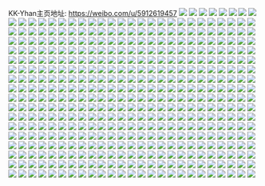 KK-Yhan主页地址: https://weibo.com/u/5912619457 
![](https://wx4.sinaimg.cn/mw2000/006s8KpXly1h8zp7r7l7nj30zk1begnz.jpg) 
![](https://wx4.sinaimg.cn/mw2000/006s8KpXly1h8zp7xvhzqj32801o0b29.jpg) 
![](https://wx4.sinaimg.cn/mw2000/006s8KpXly1h8zp7ybloqj30rs0kugrt.jpg) 
![](https://wx4.sinaimg.cn/mw2000/006s8KpXgy1h8dy22qgevj30uw0tz40f.jpg) 
![](https://wx4.sinaimg.cn/mw2000/006s8KpXgy1h7z65up3wsj32c0340dvl.jpg) 
![](https://wx4.sinaimg.cn/mw2000/006s8KpXgy1h7z65lr0nfj30wi1yckjl.jpg) 
![](https://wx4.sinaimg.cn/mw2000/006s8KpXgy1h7z65w81z0j33402c07wh.jpg) 
![](https://wx4.sinaimg.cn/mw2000/006s8KpXgy1h7z65ig8loj32y32bbhdv.jpg) 
![](https://wx4.sinaimg.cn/mw2000/006s8KpXgy1h7z65pzcizj33402c0qv6.jpg) 
![](https://wx4.sinaimg.cn/mw2000/006s8KpXgy1h7z65td0s2j32c0340qv5.jpg) 
![](https://wx4.sinaimg.cn/mw2000/006s8KpXgy1h7xsjy09xej30pv0wegrc.jpg) 
![](https://wx4.sinaimg.cn/mw2000/006s8KpXgy1h7xsk5dx88j31sc2dsnpd.jpg) 
![](https://wx4.sinaimg.cn/mw2000/006s8KpXgy1h7mj4tcwjrj30u01407eg.jpg) 
![](https://wx4.sinaimg.cn/mw2000/006s8KpXgy1h7f7n5s0y0j30wi1ycu0x.jpg) 
![](https://wx4.sinaimg.cn/mw2000/006s8KpXgy1h7f7ir74y6j30wi1yc1ky.jpg) 
![](https://wx4.sinaimg.cn/mw2000/006s8KpXgy1h7akrvxekjj30wi1a8amg.jpg) 
![](https://wx4.sinaimg.cn/mw2000/006s8KpXgy1h7aks39rj1j30wi1yckjl.jpg) 
![](https://wx4.sinaimg.cn/mw2000/006s8KpXgy1h7aksahdm4j30wi1yckjl.jpg) 
![](https://wx4.sinaimg.cn/mw2000/006s8KpXgy1h7akxhwkz9j30wi1ycu0x.jpg) 
![](https://wx4.sinaimg.cn/mw2000/006s8KpXgy1h762tgi4j7j309n0g674z.jpg) 
![](https://wx4.sinaimg.cn/mw2000/006s8KpXgy1h73fzpwwv9j30u01hc46x.jpg) 
![](https://wx4.sinaimg.cn/mw2000/006s8KpXgy1h73g07g8v4j30tv1geqbt.jpg) 
![](https://wx4.sinaimg.cn/mw2000/006s8KpXgy1h6yzr5xfc0j30st1f70tv.jpg) 
![](https://wx4.sinaimg.cn/mw2000/006s8KpXgy1h6yzrggxpvj30wi1ycu0x.jpg) 
![](https://wx4.sinaimg.cn/mw2000/006s8KpXgy1h6yzroi1qtj30wi1yc7cd.jpg) 
![](https://wx4.sinaimg.cn/mw2000/006s8KpXgy1h6yzs57feej30u0140gym.jpg) 
![](https://wx4.sinaimg.cn/mw2000/006s8KpXgy1h6syh10eutj31er0skwq9.jpg) 
![](https://wx4.sinaimg.cn/mw2000/006s8KpXgy1h6sygeknbaj31o02yoe81.jpg) 
![](https://wx4.sinaimg.cn/mw2000/006s8KpXgy1h6akbd9nflj30wi1ycqcn.jpg) 
![](https://wx4.sinaimg.cn/mw2000/006s8KpXgy1h6akb5ali6j32tc23znpf.jpg) 
![](https://wx4.sinaimg.cn/mw2000/006s8KpXgy1h6akbgvbxhj31400u07ir.jpg) 
![](https://wx4.sinaimg.cn/mw2000/006s8KpXgy1h6akay6sgcj32801o01kx.jpg) 
![](https://wx4.sinaimg.cn/mw2000/006s8KpXgy1h62tdpmq3vj30u01sxq42.jpg) 
![](https://wx4.sinaimg.cn/mw2000/006s8KpXgy1h62tdzj4w8j30u01sx433.jpg) 
![](https://wx4.sinaimg.cn/mw2000/006s8KpXgy1h62ta9uwpzj30nn10jwfh.jpg) 
![](https://wx4.sinaimg.cn/mw2000/006s8KpXly1h5mdrety7wj32dc35sx6p.jpg) 
![](https://wx4.sinaimg.cn/mw2000/006s8KpXgy1h56aso5t41j30zk1bethi.jpg) 
![](https://wx4.sinaimg.cn/mw2000/006s8KpXgy1h4yalvjt52j337k23mx6p.jpg) 
![](https://wx4.sinaimg.cn/mw2000/006s8KpXgy1h4ya87tulcj33402c0u0y.jpg) 
![](https://wx4.sinaimg.cn/mw2000/006s8KpXgy1h3vx0wsmk3j30u01sxazn.jpg) 
![](https://wx4.sinaimg.cn/mw2000/006s8KpXgy1h3sozm3u8pj31400u0qed.jpg) 
![](https://wx4.sinaimg.cn/mw2000/006s8KpXgy1h3sovrsv40j33402c0hdt.jpg) 
![](https://wx4.sinaimg.cn/mw2000/006s8KpXgy1h3sovufzttj33402c07wh.jpg) 
![](https://wx4.sinaimg.cn/mw2000/006s8KpXgy1h3icv6o8itj30u01hcn9h.jpg) 
![](https://wx4.sinaimg.cn/mw2000/006s8KpXgy1h3icv76jcfj3110150n7e.jpg) 
![](https://wx4.sinaimg.cn/mw2000/006s8KpXgy1h3icv5ru5qj32c03404qr.jpg) 
![](https://wx4.sinaimg.cn/mw2000/006s8KpXgy1h37ywvszdtj31ba0zgti8.jpg) 
![](https://wx4.sinaimg.cn/mw2000/006s8KpXgy1h37yx3ncgaj32801o0wvv.jpg) 
![](https://wx4.sinaimg.cn/mw2000/006s8KpXgy1h37yx523kkj32801o04qp.jpg) 
![](https://wx4.sinaimg.cn/mw2000/006s8KpXgy1h33z1phxqgj30rw10un7e.jpg) 
![](https://wx4.sinaimg.cn/mw2000/006s8KpXgy1h2y80u1sqfj31400u0k18.jpg) 
![](https://wx4.sinaimg.cn/mw2000/006s8KpXgy1h2y80up3voj31400u0gr5.jpg) 
![](https://wx4.sinaimg.cn/mw2000/006s8KpXgy1h2y80w2hywj31000l3nl1.jpg) 
![](https://wx4.sinaimg.cn/mw2000/006s8KpXgy1h2y80y4futj31000l37wh.jpg) 
![](https://wx4.sinaimg.cn/mw2000/006s8KpXgy1h2y80zqp30j31000l37wh.jpg) 
![](https://wx4.sinaimg.cn/mw2000/006s8KpXgy1h2ralhmv92j33402c0b2a.jpg) 
![](https://wx4.sinaimg.cn/mw2000/006s8KpXgy1h2ram00mcaj30wi1ycb29.jpg) 
![](https://wx4.sinaimg.cn/mw2000/006s8KpXgy1h2ralp165cj30wi1yc1kx.jpg) 
![](https://wx4.sinaimg.cn/mw2000/006s8KpXgy1h277yheea5j30u01sxnlm.jpg) 
![](https://wx4.sinaimg.cn/mw2000/006s8KpXgy1h277yk6aqxj30u01sxqqr.jpg) 
![](https://wx4.sinaimg.cn/mw2000/006s8KpXgy1h277ymrk64j30u01sxx16.jpg) 
![](https://wx4.sinaimg.cn/mw2000/006s8KpXgy1h277yozz4ij30u01sxdzn.jpg) 
![](https://wx4.sinaimg.cn/mw2000/006s8KpXgy1h277yrlpazj30u01sxqnm.jpg) 
![](https://wx4.sinaimg.cn/mw2000/006s8KpXgy1h277ydgeemj30cu0cvwed.jpg) 
![](https://wx4.sinaimg.cn/mw2000/006s8KpXgy1h277u7oi3yj31hc0u0qgk.jpg) 
![](https://wx4.sinaimg.cn/mw2000/006s8KpXgy1h25zrga96jj314f0s47id.jpg) 
![](https://wx4.sinaimg.cn/mw2000/006s8KpXgy1h25zrqgouaj31bg0zkacu.jpg) 
![](https://wx4.sinaimg.cn/mw2000/006s8KpXgy1h25zs0472lj30wi1ycqv5.jpg) 
![](https://wx4.sinaimg.cn/mw2000/006s8KpXgy1h25zsv0w6xj30pj1sxnex.jpg) 
![](https://wx4.sinaimg.cn/mw2000/006s8KpXgy1h20ums86s9j30o01hc7ch.jpg) 
![](https://wx4.sinaimg.cn/mw2000/006s8KpXgy1h20umwfm51j30wi1yc7wi.jpg) 
![](https://wx4.sinaimg.cn/mw2000/006s8KpXgy1h20umy89hcj30yq1aawqe.jpg) 
![](https://wx4.sinaimg.cn/mw2000/006s8KpXgy1h20usy3bffj30tt0o0n3g.jpg) 
![](https://wx4.sinaimg.cn/mw2000/006s8KpXgy1h1xvhxfxjuj31ha0n5wjr.jpg) 
![](https://wx4.sinaimg.cn/mw2000/006s8KpXgy1h1xvhvg08fj31ha0mq7ay.jpg) 
![](https://wx4.sinaimg.cn/mw2000/006s8KpXgy1h1xvhyb0ouj31ha0n0dne.jpg) 
![](https://wx4.sinaimg.cn/mw2000/006s8KpXgy1h1xvhzhxirj31ha0mw148.jpg) 
![](https://wx4.sinaimg.cn/mw2000/006s8KpXgy1h1xvi0kjrvj31ha0mlwlu.jpg) 
![](https://wx4.sinaimg.cn/mw2000/006s8KpXgy1h1xvi1kt3cj31ha0mtjy9.jpg) 
![](https://wx4.sinaimg.cn/mw2000/006s8KpXgy1h1x8uyixmsj30u01hc1kx.jpg) 
![](https://wx4.sinaimg.cn/mw2000/006s8KpXgy1h1t95y6lbjj31hc0u0k2x.jpg) 
![](https://wx4.sinaimg.cn/mw2000/006s8KpXgy1h1t96etretj32c0340b2b.jpg) 
![](https://wx4.sinaimg.cn/mw2000/006s8KpXgy1h1m0a1lvjjj30wi1ycn64.jpg) 
![](https://wx4.sinaimg.cn/mw2000/006s8KpXgy1h1m09gl5ecj33402c07wh.jpg) 
![](https://wx4.sinaimg.cn/mw2000/006s8KpXgy1h1i9gv1kkdj30wi1yc149.jpg) 
![](https://wx4.sinaimg.cn/mw2000/006s8KpXgy1h1fid0u8tdj30au0aut8u.jpg) 
![](https://wx4.sinaimg.cn/mw2000/006s8KpXgy1h1f0i81sasj31ha0q1gqt.jpg) 
![](https://wx4.sinaimg.cn/mw2000/006s8KpXgy1h1f0cs6o73j31400jstco.jpg) 
![](https://wx4.sinaimg.cn/mw2000/006s8KpXgy1h119p55al9j306b0620su.jpg) 
![](https://wx4.sinaimg.cn/mw2000/006s8KpXgy1h0xl86jf1oj32801o07wh.jpg) 
![](https://wx4.sinaimg.cn/mw2000/006s8KpXgy1h0xl8o2pgzj31o0280e82.jpg) 
![](https://wx4.sinaimg.cn/mw2000/006s8KpXgy1h0xl9wo82oj31d10rlqe3.jpg) 
![](https://wx4.sinaimg.cn/mw2000/006s8KpXgy1h0xm0pc3ukj31o0280u0y.jpg) 
![](https://wx4.sinaimg.cn/mw2000/006s8KpXgy1h0uo0lnmcnj30sg0sg42y.jpg) 
![](https://wx4.sinaimg.cn/mw2000/006s8KpXgy1h0nohfygztj32c033ynpe.jpg) 
![](https://wx4.sinaimg.cn/mw2000/006s8KpXgy1h0nq3hghsij32c0340npe.jpg) 
![](https://wx4.sinaimg.cn/mw2000/006s8KpXgy1h0nq3nw794j30zj1ben4h.jpg) 
![](https://wx4.sinaimg.cn/mw2000/006s8KpXgy1h0nq5gc5x5j32c0340b29.jpg) 
![](https://wx4.sinaimg.cn/mw2000/006s8KpXgy1h07jrachp1j30xc0vf457.jpg) 
![](https://wx4.sinaimg.cn/mw2000/006s8KpXgy1h07jrb42iej31400u00xh.jpg) 
![](https://wx4.sinaimg.cn/mw2000/006s8KpXgy1gzwtre1jw5j30u00uo0up.jpg) 
![](https://wx4.sinaimg.cn/mw2000/006s8KpXgy1gzwtrf29aqj30zj1bejv8.jpg) 
![](https://wx4.sinaimg.cn/mw2000/006s8KpXgy1gzsh2t7ba4j30fc0l240p.jpg) 
![](https://wx4.sinaimg.cn/mw2000/006s8KpXgy1gzq72j8fyjj32c026k7wi.jpg) 
![](https://wx4.sinaimg.cn/mw2000/006s8KpXgy1gzl15ly8fdj31bq0px4j4.jpg) 
![](https://wx4.sinaimg.cn/mw2000/006s8KpXgy1gzih91fnboj30c80c8aa2.jpg) 
![](https://wx4.sinaimg.cn/mw2000/006s8KpXgy1gzih91p6eyj30c80b2745.jpg) 
![](https://wx4.sinaimg.cn/mw2000/006s8KpXgy1gzddezisvdj30wi1qddsi.jpg) 
![](https://wx4.sinaimg.cn/mw2000/006s8KpXgy1gzddf1dti4j30u01sx1d6.jpg) 
![](https://wx4.sinaimg.cn/mw2000/006s8KpXgy1gzddfc0uw5j30u01sxttm.jpg) 
![](https://wx4.sinaimg.cn/mw2000/006s8KpXgy1gz7c4apfasj32801o0k9z.jpg) 
![](https://wx4.sinaimg.cn/mw2000/006s8KpXgy1gz1ezv3u2pj31o0280b29.jpg) 
![](https://wx4.sinaimg.cn/mw2000/006s8KpXgy1gyvvlr1lj0j31o0190qum.jpg) 
![](https://wx4.sinaimg.cn/mw2000/006s8KpXgy1gyvvlsb24bj31o0190x31.jpg) 
![](https://wx4.sinaimg.cn/mw2000/006s8KpXgy1gyvvlu7ii1j31o01901kx.jpg) 
![](https://wx4.sinaimg.cn/mw2000/006s8KpXgy1gyvvlwaf4bj31o0190x5h.jpg) 
![](https://wx4.sinaimg.cn/mw2000/006s8KpXgy1gyvvly5q6lj31o01904qp.jpg) 
![](https://wx4.sinaimg.cn/mw2000/006s8KpXgy1gyvvlzyqlij31o01907wh.jpg) 
![](https://wx4.sinaimg.cn/mw2000/006s8KpXgy1gyvvlptafij31o0190e2q.jpg) 
![](https://wx4.sinaimg.cn/mw2000/006s8KpXgy1gyvvm1aykxj31o0190nn9.jpg) 
![](https://wx4.sinaimg.cn/mw2000/006s8KpXgy1gyvvm2ypcgj31o01901kx.jpg) 
![](https://wx4.sinaimg.cn/mw2000/006s8KpXly1gxxgodvva8j31o02804qp.jpg) 
![](https://wx4.sinaimg.cn/mw2000/006s8KpXly1gxxgq7rcfrj31o02807wh.jpg) 
![](https://wx4.sinaimg.cn/mw2000/006s8KpXly1gxxgnngm40j32801o0b29.jpg) 
![](https://wx4.sinaimg.cn/mw2000/006s8KpXly1gxxgq2mcr0j32c0340e83.jpg) 
![](https://wx4.sinaimg.cn/mw2000/006s8KpXgy1gxv4oh3i45j32801o0x6p.jpg) 
![](https://wx4.sinaimg.cn/mw2000/006s8KpXgy1gxv4ojep52j31o01o0hdu.jpg) 
![](https://wx4.sinaimg.cn/mw2000/006s8KpXgy1gxv4oexbmmj31o01o0u0x.jpg) 
![](https://wx4.sinaimg.cn/mw2000/006s8KpXgy1gxv4ozfvc8j315c1j5nb3.jpg) 
![](https://wx4.sinaimg.cn/mw2000/006s8KpXgy1gxs92zzg83j30wi0i2jw0.jpg) 
![](https://wx4.sinaimg.cn/mw2000/006s8KpXgy1gxs92zg9ynj30wi17egyp.jpg) 
![](https://wx4.sinaimg.cn/mw2000/006s8KpXgy1gxs93k9dkyj32801o0b29.jpg) 
![](https://wx4.sinaimg.cn/mw2000/006s8KpXgy1gxs939aiatj33402c0u11.jpg) 
![](https://wx4.sinaimg.cn/mw2000/006s8KpXgy1gxs93fhn8lj32c03401l3.jpg) 
![](https://wx4.sinaimg.cn/mw2000/006s8KpXgy1gxs93ofhhnj30wi1ychdt.jpg) 
![](https://wx4.sinaimg.cn/mw2000/006s8KpXgy1gxlwn9nbnej30n00mz40w.jpg) 
![](https://wx4.sinaimg.cn/mw2000/006s8KpXgy1gxj8ucad6bj33402c0npe.jpg) 
![](https://wx4.sinaimg.cn/mw2000/006s8KpXgy1gxj8x5kt43j33402c0b2b.jpg) 
![](https://wx4.sinaimg.cn/mw2000/006s8KpXgy1gxh9jxw9orj30rs1ccjwh.jpg) 
![](https://wx4.sinaimg.cn/mw2000/006s8KpXgy1gxfwgv3sg9j32c02fhx6r.jpg) 
![](https://wx4.sinaimg.cn/mw2000/006s8KpXgy1gxfwh0qpjyj30ht0h6wfk.jpg) 
![](https://wx4.sinaimg.cn/mw2000/006s8KpXgy1gxfwgr0g34j31qs1v8npe.jpg) 
![](https://wx4.sinaimg.cn/mw2000/006s8KpXgy1gx5kjip2pgj30vy1i747i.jpg) 
![](https://wx4.sinaimg.cn/mw2000/006s8KpXgy1gx5kjjo73kj30wi1ivdow.jpg) 
![](https://wx4.sinaimg.cn/mw2000/006s8KpXgy1gx5kjkeu6ej30wf1jeqcl.jpg) 
![](https://wx4.sinaimg.cn/mw2000/006s8KpXgy1gx5kji2t13j30wf1j7487.jpg) 
![](https://wx4.sinaimg.cn/mw2000/006s8KpXgy1gx4976ak20j33402c0hdu.jpg) 
![](https://wx4.sinaimg.cn/mw2000/006s8KpXgy1gx4979pvxlj33402c0x6q.jpg) 
![](https://wx4.sinaimg.cn/mw2000/006s8KpXgy1gx4970vl85j32c0340b29.jpg) 
![](https://wx4.sinaimg.cn/mw2000/006s8KpXgy1gx497ch0o4j33402c04qq.jpg) 
![](https://wx4.sinaimg.cn/mw2000/006s8KpXgy1gx498impvzj33402c0npe.jpg) 
![](https://wx4.sinaimg.cn/mw2000/006s8KpXgy1gx498lh6m9j34tc2ignpf.jpg) 
![](https://wx4.sinaimg.cn/mw2000/006s8KpXgy1gx27x97c8nj33402c0npd.jpg) 
![](https://wx4.sinaimg.cn/mw2000/006s8KpXgy1gx27xbtikxj32c03407wi.jpg) 
![](https://wx4.sinaimg.cn/mw2000/006s8KpXgy1gx27x76e8zj32c0340u0y.jpg) 
![](https://wx4.sinaimg.cn/mw2000/006s8KpXgy1gx27xdf9a2j31o02807wh.jpg) 
![](https://wx4.sinaimg.cn/mw2000/006s8KpXgy1gx27xgdydej32c0340b2a.jpg) 
![](https://wx4.sinaimg.cn/mw2000/006s8KpXgy1gx27xj2kx8j32c0340b2a.jpg) 
![](https://wx4.sinaimg.cn/mw2000/006s8KpXgy1gwzvgxiurqj30wi1yc1ky.jpg) 
![](https://wx4.sinaimg.cn/mw2000/006s8KpXgy1gwzvg596hij30wi0hpn56.jpg) 
![](https://wx4.sinaimg.cn/mw2000/006s8KpXgy1gwzvh0mvcoj32c0340qv5.jpg) 
![](https://wx4.sinaimg.cn/mw2000/006s8KpXgy1gwu4zdlsf5j30au0aumxa.jpg) 
![](https://wx4.sinaimg.cn/mw2000/006s8KpXgy1gwsmfdmeflj30ku0rs78i.jpg) 
![](https://wx4.sinaimg.cn/mw2000/006s8KpXgy1gwsmfe3g48j30ku0rs0wn.jpg) 
![](https://wx4.sinaimg.cn/mw2000/006s8KpXgy1gwi4jydq0zj33402c0hdw.jpg) 
![](https://wx4.sinaimg.cn/mw2000/006s8KpXgy1gwi4k40j8mj33402c0qv7.jpg) 
![](https://wx4.sinaimg.cn/mw2000/006s8KpXgy1gwq2bkafg8j33402c01l0.jpg) 
![](https://wx4.sinaimg.cn/mw2000/006s8KpXgy1gwi4jlhmowj32c0340b2b.jpg) 
![](https://wx4.sinaimg.cn/mw2000/006s8KpXgy1gwi4jfrt4dj33402c0hdv.jpg) 
![](https://wx4.sinaimg.cn/mw2000/006s8KpXgy1gwq2btobjwj33402c0kjn.jpg) 
![](https://wx4.sinaimg.cn/mw2000/006s8KpXgy1gwq2bx5brqj33402c07wj.jpg) 
![](https://wx4.sinaimg.cn/mw2000/006s8KpXgy1gwq2bzpa1cj313u0tuh4z.jpg) 
![](https://wx4.sinaimg.cn/mw2000/006s8KpXgy1gwq2bnquqfj33402c01kz.jpg) 
![](https://wx4.sinaimg.cn/mw2000/006s8KpXgy1gwi4jrextmj32c03401kz.jpg) 
![](https://wx4.sinaimg.cn/mw2000/006s8KpXgy1gwi4k94xi1j33402c04qq.jpg) 
![](https://wx4.sinaimg.cn/mw2000/006s8KpXgy1gwq2c43u7oj33402c0b2b.jpg) 
![](https://wx4.sinaimg.cn/mw2000/006s8KpXgy1gwob5u0qhjj31o0190gwk.jpg) 
![](https://wx4.sinaimg.cn/mw2000/006s8KpXgy1gwejob3isrj31x02dyb2a.jpg) 
![](https://wx4.sinaimg.cn/mw2000/006s8KpXgy1gw9d9ebb26j31400u04dh.jpg) 
![](https://wx4.sinaimg.cn/mw2000/006s8KpXgy1gw9d9djfwtj31400u0dqm.jpg) 
![](https://wx4.sinaimg.cn/mw2000/006s8KpXgy1gw9d9cmo3qj30u0140jys.jpg) 
![](https://wx4.sinaimg.cn/mw2000/006s8KpXgy1gw9d9b862nj31400u0guy.jpg) 
![](https://wx4.sinaimg.cn/mw2000/006s8KpXgy1gw9d9aktywj31400u012z.jpg) 
![](https://wx4.sinaimg.cn/mw2000/006s8KpXgy1gw9d9bw8alj30u0140jzn.jpg) 
![](https://wx4.sinaimg.cn/mw2000/006s8KpXgy1gw6l4sqg3gj31400u0n92.jpg) 
![](https://wx4.sinaimg.cn/mw2000/006s8KpXgy1gw6l4q9lffj30u01401ei.jpg) 
![](https://wx4.sinaimg.cn/mw2000/006s8KpXgy1gw6l4rpvj3j30u0140kcg.jpg) 
![](https://wx4.sinaimg.cn/mw2000/006s8KpXgy1gw6l4tdlgej30u01407ao.jpg) 
![](https://wx4.sinaimg.cn/mw2000/006s8KpXgy1gw6l4w5nbtj31400u0n2y.jpg) 
![](https://wx4.sinaimg.cn/mw2000/006s8KpXgy1gw6l4vkuw6j30u0140wmm.jpg) 
![](https://wx4.sinaimg.cn/mw2000/006s8KpXgy1gw6l4u6vjwj31400u017g.jpg) 
![](https://wx4.sinaimg.cn/mw2000/006s8KpXgy1gw6l4v055nj31400u0tou.jpg) 
![](https://wx4.sinaimg.cn/mw2000/006s8KpXgy1gw6l4xfy7gj31400u04cr.jpg) 
![](https://wx4.sinaimg.cn/mw2000/006s8KpXgy1gvsz8e0pv6j31400u0gw7.jpg) 
![](https://wx4.sinaimg.cn/mw2000/006s8KpXgy1gvsz8ep2fbj31400u0nad.jpg) 
![](https://wx4.sinaimg.cn/mw2000/006s8KpXgy1gvsz8fclcbj30u0140dpm.jpg) 
![](https://wx4.sinaimg.cn/mw2000/006s8KpXgy1gvsz8h1ngtj31400u07g4.jpg) 
![](https://wx4.sinaimg.cn/mw2000/006s8KpXgy1gvsz8yzh3dj313z0u0tk3.jpg) 
![](https://wx4.sinaimg.cn/mw2000/006s8KpXgy1gvsz8hokn1j30u0140gx0.jpg) 
![](https://wx4.sinaimg.cn/mw2000/006s8KpXgy1gvsz8ijlogj30u014049v.jpg) 
![](https://wx4.sinaimg.cn/mw2000/006s8KpXgy1gvsz8j9iu3j31400u049n.jpg) 
![](https://wx4.sinaimg.cn/mw2000/006s8KpXgy1gvsz8jsjzdj31hc0u0n53.jpg) 
![](https://wx4.sinaimg.cn/mw2000/006s8KpXgy1gvhjkqqopij61340u017o02.jpg) 
![](https://wx4.sinaimg.cn/mw2000/006s8KpXgy1gvhjdriwrkj61040u0q7z02.jpg) 
![](https://wx4.sinaimg.cn/mw2000/006s8KpXgy1gvhjkspekaj60u0140n2i02.jpg) 
![](https://wx4.sinaimg.cn/mw2000/006s8KpXgy1gvhjl7k284j60u0140n9002.jpg) 
![](https://wx4.sinaimg.cn/mw2000/006s8KpXgy1gvhjks1ryfj61400u0dl502.jpg) 
![](https://wx4.sinaimg.cn/mw2000/006s8KpXgy1gvhjkrhgegj61400u0k0n02.jpg) 
![](https://wx4.sinaimg.cn/mw2000/006s8KpXgy1gv772ram18j61400u010e02.jpg) 
![](https://wx4.sinaimg.cn/mw2000/006s8KpXgy1gv772bft0dj61400u0jy902.jpg) 
![](https://wx4.sinaimg.cn/mw2000/006s8KpXgy1gv7727sqw4j60u0140qh902.jpg) 
![](https://wx4.sinaimg.cn/mw2000/006s8KpXgy1gv7728gnfij60u0140gvh02.jpg) 
![](https://wx4.sinaimg.cn/mw2000/006s8KpXgy1gv7729jfu6j60u0140ajw02.jpg) 
![](https://wx4.sinaimg.cn/mw2000/006s8KpXgy1gv772a8j8dj60u0140tgo02.jpg) 
![](https://wx4.sinaimg.cn/mw2000/006s8KpXgy1gv772atkraj60u0140wlq02.jpg) 
![](https://wx4.sinaimg.cn/mw2000/006s8KpXgy1gv7725zxgrj60u02tunif02.jpg) 
![](https://wx4.sinaimg.cn/mw2000/006s8KpXgy1gv772c9tgzj60u0140dt002.jpg) 
![](https://wx4.sinaimg.cn/mw2000/006s8KpXgy1gv4uo67bmmj60u0140n9202.jpg) 
![](https://wx4.sinaimg.cn/mw2000/006s8KpXgy1gv4uoaujw9j60u014013o02.jpg) 
![](https://wx4.sinaimg.cn/mw2000/006s8KpXgy1gv4uny1j44j60u014011502.jpg) 
![](https://wx4.sinaimg.cn/mw2000/006s8KpXgy1gv4uofb95jj60u0140gsf02.jpg) 
![](https://wx4.sinaimg.cn/mw2000/006s8KpXgy1gv4uqjq2adj60u01407ci02.jpg) 
![](https://wx4.sinaimg.cn/mw2000/006s8KpXgy1gv4uoe1gluj60u0140qay02.jpg) 
![](https://wx4.sinaimg.cn/mw2000/006s8KpXgy1guud26m1oqj60u014047w02.jpg) 
![](https://wx4.sinaimg.cn/mw2000/006s8KpXgy1guud27k0mej61400u0wp002.jpg) 
![](https://wx4.sinaimg.cn/mw2000/006s8KpXgy1guud28gkjnj61400u0gxa02.jpg) 
![](https://wx4.sinaimg.cn/mw2000/006s8KpXgy1guud29tc97j61400u07hq02.jpg) 
![](https://wx4.sinaimg.cn/mw2000/006s8KpXgy1guud42p83yj60u014015002.jpg) 
![](https://wx4.sinaimg.cn/mw2000/006s8KpXgy1guud2akfb6j60u01407c702.jpg) 
![](https://wx4.sinaimg.cn/mw2000/006s8KpXgy1gutw4xxg68j60u0140wmq02.jpg) 
![](https://wx4.sinaimg.cn/mw2000/006s8KpXgy1gutw4x9eucj61400u0n4m02.jpg) 
![](https://wx4.sinaimg.cn/mw2000/006s8KpXgy1gutw4wprduj61400u0jy902.jpg) 
![](https://wx4.sinaimg.cn/mw2000/006s8KpXgy1gutw4ypehdj60u0140air02.jpg) 
![](https://wx4.sinaimg.cn/mw2000/006s8KpXgy1gup7lp06o1j616q0u0aj402.jpg) 
![](https://wx4.sinaimg.cn/mw2000/006s8KpXgy1gup7gv4axmj60u00u0n5p02.jpg) 
![](https://wx4.sinaimg.cn/mw2000/006s8KpXgy1gup7gttew6j61400u0ak502.jpg) 
![](https://wx4.sinaimg.cn/mw2000/006s8KpXgy1gup7j8wutrj61400u011r02.jpg) 
![](https://wx4.sinaimg.cn/mw2000/006s8KpXgy1gul8q3xe5gj61400u0gsp02.jpg) 
![](https://wx4.sinaimg.cn/mw2000/006s8KpXgy1gul8q4rd92j60u01407c402.jpg) 
![](https://wx4.sinaimg.cn/mw2000/006s8KpXgy1gul8q6a3bwj61400u0adv02.jpg) 
![](https://wx4.sinaimg.cn/mw2000/006s8KpXgy1gul8q5oey2j61400u0dmc02.jpg) 
![](https://wx4.sinaimg.cn/mw2000/006s8KpXgy1guiy7ei6kij61hc0u0akq02.jpg) 
![](https://wx4.sinaimg.cn/mw2000/006s8KpXgy1guiy7fjuh5j60u014011902.jpg) 
![](https://wx4.sinaimg.cn/mw2000/006s8KpXgy1guiy7gxgzsj60u0140h0202.jpg) 
![](https://wx4.sinaimg.cn/mw2000/006s8KpXgy1guiy7d0ph8j60u01407d302.jpg) 
![](https://wx4.sinaimg.cn/mw2000/006s8KpXgy1guf30gizvlj63402c07wh02.jpg) 
![](https://wx4.sinaimg.cn/mw2000/006s8KpXgy1guf30hzcd5j63402c04qp02.jpg) 
![](https://wx4.sinaimg.cn/mw2000/006s8KpXgy1guf30j8vr6j63402c04qp02.jpg) 
![](https://wx4.sinaimg.cn/mw2000/006s8KpXgy1guf30kmkwyj63402c07wh02.jpg) 
![](https://wx4.sinaimg.cn/mw2000/006s8KpXgy1guaibm9zrrj60wi1a9aik02.jpg) 
![](https://wx4.sinaimg.cn/mw2000/006s8KpXgy1guaibmvh7fj60wi1a57ej02.jpg) 
![](https://wx4.sinaimg.cn/mw2000/006s8KpXgy1guaibojjw0j60wi11o7bj02.jpg) 
![](https://wx4.sinaimg.cn/mw2000/006s8KpXgy1guaieizfk0j60qo0qoabf02.jpg) 
![](https://wx4.sinaimg.cn/mw2000/006s8KpXgy1gu1a41f7dwj30u0140wlp.jpg) 
![](https://wx4.sinaimg.cn/mw2000/006s8KpXgy1gu1a430hosj30u0140gvd.jpg) 
![](https://wx4.sinaimg.cn/mw2000/006s8KpXgy1gu1a44cz0hj31400u0gs7.jpg) 
![](https://wx4.sinaimg.cn/mw2000/006s8KpXgy1gtxyppb25vj32801o0kci.jpg) 
![](https://wx4.sinaimg.cn/mw2000/006s8KpXgy1gtt0k6crtpj306b062t8t.jpg) 
![](https://wx4.sinaimg.cn/mw2000/006s8KpXgy1gtjy4zg4i2j33402c04qq.jpg) 
![](https://wx4.sinaimg.cn/mw2000/006s8KpXgy1gtjy51qucej33402c0b1x.jpg) 
![](https://wx4.sinaimg.cn/mw2000/006s8KpXgy1gtjy536mnmj33402c0h9b.jpg) 
![](https://wx4.sinaimg.cn/mw2000/006s8KpXgy1gtjy54vq02j33402c01kx.jpg) 
![](https://wx4.sinaimg.cn/mw2000/006s8KpXgy1gtiz10s5cdj32c0340qv5.jpg) 
![](https://wx4.sinaimg.cn/mw2000/006s8KpXgy1gtiz0zn2koj32c0340qv5.jpg) 
![](https://wx4.sinaimg.cn/mw2000/006s8KpXgy1gtiz1254dnj32c0340npd.jpg) 
![](https://wx4.sinaimg.cn/mw2000/006s8KpXgy1gthqy3v656j33402c0npf.jpg) 
![](https://wx4.sinaimg.cn/mw2000/006s8KpXgy1gthqy76h0rj33402c0kjn.jpg) 
![](https://wx4.sinaimg.cn/mw2000/006s8KpXgy1gthqy9htxaj32c0340x6q.jpg) 
![](https://wx4.sinaimg.cn/mw2000/006s8KpXgy1gtf7h49fdqj30mi1dxwjx.jpg) 
![](https://wx4.sinaimg.cn/mw2000/006s8KpXgy1gt8fjgtud5j33402c0tqe.jpg) 
![](https://wx4.sinaimg.cn/mw2000/006s8KpXgy1gt8apptpeej32c0340x6q.jpg) 
![](https://wx4.sinaimg.cn/mw2000/006s8KpXgy1gt8apqjzafj30u0140whg.jpg) 
![](https://wx4.sinaimg.cn/mw2000/006s8KpXgy1gscubo47kqj32c0340qv6.jpg) 
![](https://wx4.sinaimg.cn/mw2000/006s8KpXgy1gs8mkljayjj33402c0nos.jpg) 
![](https://wx4.sinaimg.cn/mw2000/006s8KpXgy1gs8mknctpvj33402c04qp.jpg) 
![](https://wx4.sinaimg.cn/mw2000/006s8KpXgy1gs6edh5u3rj30wi1yc19v.jpg) 
![](https://wx4.sinaimg.cn/mw2000/006s8KpXgy1gs6ee8s6yfj32c03407wh.jpg) 
![](https://wx4.sinaimg.cn/mw2000/006s8KpXgy1grmgdiu6l6j32c03401kz.jpg) 
![](https://wx4.sinaimg.cn/mw2000/006s8KpXgy1grmgdjq6pwj610l0rgajr02.jpg) 
![](https://wx4.sinaimg.cn/mw2000/006s8KpXgy1grmgdh8ublj32c0340b2a.jpg) 
![](https://wx4.sinaimg.cn/mw2000/006s8KpXgy1grmgdkfpwtj30wi1ycb29.jpg) 
![](https://wx4.sinaimg.cn/mw2000/006s8KpXgy1grmgdm3thfj31o0280qv5.jpg) 
![](https://wx4.sinaimg.cn/mw2000/006s8KpXgy1grmgdnb7bmj33402c0b2a.jpg) 
![](https://wx4.sinaimg.cn/mw2000/006s8KpXgy1griqgco97xj30wi1ycgre.jpg) 
![](https://wx4.sinaimg.cn/mw2000/006s8KpXgy1grepxzeovoj31o0280qv5.jpg) 
![](https://wx4.sinaimg.cn/mw2000/006s8KpXgy1grepy037swj33402c07wh.jpg) 
![](https://wx4.sinaimg.cn/mw2000/006s8KpXgy1grepy3agjfj33402c0kjl.jpg) 
![](https://wx4.sinaimg.cn/mw2000/006s8KpXgy1grepy6v8lwj32c0340hdv.jpg) 
![](https://wx4.sinaimg.cn/mw2000/006s8KpXgy1grepy8d8ixj33402c0hdt.jpg) 
![](https://wx4.sinaimg.cn/mw2000/006s8KpXgy1grepyb3ittj32c0340kjm.jpg) 
![](https://wx4.sinaimg.cn/mw2000/006s8KpXgy1grepyeg0ffj62c0340b2b02.jpg) 
![](https://wx4.sinaimg.cn/mw2000/006s8KpXgy1grepygyi7jj33402c07wi.jpg) 
![](https://wx4.sinaimg.cn/mw2000/006s8KpXgy1grepyjqs1rj31o02807wh.jpg) 
![](https://wx4.sinaimg.cn/mw2000/006s8KpXgy1grepylfbqzj32c0340u0y.jpg) 
![](https://wx4.sinaimg.cn/mw2000/006s8KpXgy1grepymv037j31o0280b29.jpg) 
![](https://wx4.sinaimg.cn/mw2000/006s8KpXgy1grepyp1agjj33402c0npe.jpg) 
![](https://wx4.sinaimg.cn/mw2000/006s8KpXgy1grepyttlllj33402c0x6p.jpg) 
![](https://wx4.sinaimg.cn/mw2000/006s8KpXgy1grepywp9lej33402c0b2a.jpg) 
![](https://wx4.sinaimg.cn/mw2000/006s8KpXgy1grepz0fmukj32c03407wj.jpg) 
![](https://wx4.sinaimg.cn/mw2000/006s8KpXgy1grepz2w7hhj33402c0qv6.jpg) 
![](https://wx4.sinaimg.cn/mw2000/006s8KpXgy1grepz6f1udj33402c0e81.jpg) 
![](https://wx4.sinaimg.cn/mw2000/006s8KpXgy1grepza6rgrj32c03401kz.jpg) 
![](https://wx4.sinaimg.cn/mw2000/006s8KpXgy1gr509ihqkcj32c03404qs.jpg) 
![](https://wx4.sinaimg.cn/mw2000/006s8KpXgy1gr509fwpevj32c03401kz.jpg) 
![](https://wx4.sinaimg.cn/mw2000/006s8KpXgy1gr509ozynvj32c03407wi.jpg) 
![](https://wx4.sinaimg.cn/mw2000/006s8KpXgy1gr509vuk6ij33402c07s2.jpg) 
![](https://wx4.sinaimg.cn/mw2000/006s8KpXgy1gr509sg3tbj32c03404qr.jpg) 
![](https://wx4.sinaimg.cn/mw2000/006s8KpXgy1gr509qo7iqj32c03407wi.jpg) 
![](https://wx4.sinaimg.cn/mw2000/006s8KpXgy1gr509jxuxnj33402c0e81.jpg) 
![](https://wx4.sinaimg.cn/mw2000/006s8KpXgy1gr509m7bxej33402c0npe.jpg) 
![](https://wx4.sinaimg.cn/mw2000/006s8KpXgy1gr509twhyqj33402c04qq.jpg) 
![](https://wx4.sinaimg.cn/mw2000/006s8KpXgy1gqyl93drj1j31o01o0kjl.jpg) 
![](https://wx4.sinaimg.cn/mw2000/006s8KpXgy1gqylctr1k6j32yo1o0x6q.jpg) 
![](https://wx4.sinaimg.cn/mw2000/006s8KpXgy1gqylcvk0q0j31o02yox6p.jpg) 
![](https://wx4.sinaimg.cn/mw2000/006s8KpXgy1gqylcznoc6j32yo1o01ky.jpg) 
![](https://wx4.sinaimg.cn/mw2000/006s8KpXgy1gqyld0oanzj32yi1d8e81.jpg) 
![](https://wx4.sinaimg.cn/mw2000/006s8KpXgy1gqyl94nmoaj32yi1d87wh.jpg) 
![](https://wx4.sinaimg.cn/mw2000/006s8KpXgy1gqylcrquuqj31o02801ky.jpg) 
![](https://wx4.sinaimg.cn/mw2000/006s8KpXgy1gqylevbvkyj31o0280e81.jpg) 
![](https://wx4.sinaimg.cn/mw2000/006s8KpXgy1gqyld14883j60ge0zgwgi02.jpg) 
![](https://wx4.sinaimg.cn/mw2000/006s8KpXgy1gqi51lp4o8j32c0340b2b.jpg) 
![](https://wx4.sinaimg.cn/mw2000/006s8KpXgy1gqi52yr6yxj30j60j60uu.jpg) 
![](https://wx4.sinaimg.cn/mw2000/006s8KpXgy1gpji1vuyfwj30u00dndgj.jpg) 
![](https://wx4.sinaimg.cn/mw2000/006s8KpXgy1gpji2pvn08j30u014078t.jpg) 
![](https://wx4.sinaimg.cn/mw2000/006s8KpXly1gobrm61cb4j30u0140td4.jpg) 
![](https://wx4.sinaimg.cn/mw2000/006s8KpXly1gobrm403eoj31400u0jwu.jpg) 
![](https://wx4.sinaimg.cn/mw2000/006s8KpXly1gobrm4ldr7j30u0140td5.jpg) 
![](https://wx4.sinaimg.cn/mw2000/006s8KpXly1gobrm5cnrdj31400u0tdb.jpg) 
![](https://wx4.sinaimg.cn/mw2000/006s8KpXly1gnjw2py8lej31w02iokjo.jpg) 
![](https://wx4.sinaimg.cn/mw2000/006s8KpXly1gnjw3gonxcj30qo0qoq7v.jpg) 
![](https://wx4.sinaimg.cn/mw2000/006s8KpXly1gnjw2ocukzj30qo0qo10x.jpg) 
![](https://wx4.sinaimg.cn/mw2000/006s8KpXly1gnjw2m2j5aj32bc3344qq.jpg) 
![](https://wx4.sinaimg.cn/mw2000/006s8KpXly1gnjw2nvre6j30ku0kun08.jpg) 
![](https://wx4.sinaimg.cn/mw2000/006s8KpXly1gnjw2ng19fj32bc334u0y.jpg) 
![](https://wx4.sinaimg.cn/mw2000/006s8KpXly1gn7rpu0aptj30u01t0doc.jpg) 
![](https://wx4.sinaimg.cn/mw2000/006s8KpXly1gn7rqo9qgoj32bc3341ky.jpg) 
![](https://wx4.sinaimg.cn/mw2000/006s8KpXly1gn7rqky39tj32bc3341ky.jpg) 
![](https://wx4.sinaimg.cn/mw2000/006s8KpXly1gn7rqplpjij32bc334e82.jpg) 
![](https://wx4.sinaimg.cn/mw2000/006s8KpXly1gn7rqro7jcj33342bcnpf.jpg) 
![](https://wx4.sinaimg.cn/mw2000/006s8KpXly1gn7rqsuveuj32bc334npd.jpg) 
![](https://wx4.sinaimg.cn/mw2000/006s8KpXly1gn7rquk524j32bc334kjm.jpg) 
![](https://wx4.sinaimg.cn/mw2000/006s8KpXly1gn7rrtrf0tj31w02iohdu.jpg) 
![](https://wx4.sinaimg.cn/mw2000/006s8KpXly1gn7rqw65bfj32bc334qv6.jpg) 
![](https://wx4.sinaimg.cn/mw2000/006s8KpXly1gmfjibohfwj31400u0jy7.jpg) 
![](https://wx4.sinaimg.cn/mw2000/006s8KpXly1gmfjhzn4khj30u0140n4a.jpg) 
![](https://wx4.sinaimg.cn/mw2000/006s8KpXly1gmfjhqk187j30u0140doh.jpg) 
![](https://wx4.sinaimg.cn/mw2000/006s8KpXly1gmfjhjb5rnj30u014010t.jpg) 
![](https://wx4.sinaimg.cn/mw2000/006s8KpXly1gmfjipgp3oj30u00vq0wy.jpg) 
![](https://wx4.sinaimg.cn/mw2000/006s8KpXly1gmfjjtmtvqj31400u0dku.jpg) 
![](https://wx4.sinaimg.cn/mw2000/006s8KpXly1gm7f8a2ekwj31w02iohdw.jpg) 
![](https://wx4.sinaimg.cn/mw2000/006s8KpXly1gm7f8bz5x0j31w02io4qs.jpg) 
![](https://wx4.sinaimg.cn/mw2000/006s8KpXly1gm7f8al8xdj30qo0qodon.jpg) 
![](https://wx4.sinaimg.cn/mw2000/006s8KpXly1gm7f8d337nj30yh0u7q82.jpg) 
![](https://wx4.sinaimg.cn/mw2000/006s8KpXly1gm7f8dg8phj31hc1hcnkf.jpg) 
![](https://wx4.sinaimg.cn/mw2000/006s8KpXly1gm7f8duxh9j30u00u0qk7.jpg) 
![](https://wx4.sinaimg.cn/mw2000/006s8KpXly1gm08qefsjbj31o019046a.jpg) 
![](https://wx4.sinaimg.cn/mw2000/006s8KpXly1glzcz9lxwej33342bcu0y.jpg) 
![](https://wx4.sinaimg.cn/mw2000/006s8KpXly1glmo4f8s8jj32bc3347wj.jpg) 
![](https://wx4.sinaimg.cn/mw2000/006s8KpXly1glmo4kqvzmj32bc334qv6.jpg) 
![](https://wx4.sinaimg.cn/mw2000/006s8KpXly1glhrg53w7mj30no0nyq55.jpg) 
![](https://wx4.sinaimg.cn/mw2000/006s8KpXly1glgmpnz8coj30k00gj75s.jpg) 
![](https://wx4.sinaimg.cn/mw2000/006s8KpXly1glgmpo5qfoj303002uq2r.jpg) 
![](https://wx4.sinaimg.cn/mw2000/006s8KpXly1gl7zw1b9mhj30u014076e.jpg) 
![](https://wx4.sinaimg.cn/mw2000/006s8KpXly1gkxo1yc9wmj30rs15o49x.jpg) 
![](https://wx4.sinaimg.cn/mw2000/006s8KpXly1gkcx5s71yqj31o0190jvv.jpg) 
![](https://wx4.sinaimg.cn/mw2000/006s8KpXly1gk8rma1dayj30m30m3wkm.jpg) 
![](https://wx4.sinaimg.cn/mw2000/006s8KpXly1gk8igrdj8xj30qg0q8tf5.jpg) 
![](https://wx4.sinaimg.cn/mw2000/006s8KpXly1gk7rb6qf32j31w02io1kz.jpg) 
![](https://wx4.sinaimg.cn/mw2000/006s8KpXly1gk7r9jdmnnj30rs0l0n1u.jpg) 
![](https://wx4.sinaimg.cn/mw2000/006s8KpXly1gk7r9i8f68j31w02io4qr.jpg) 
![](https://wx4.sinaimg.cn/mw2000/006s8KpXly1gjb07mzhdtj31jk26p1kz.jpg) 
![](https://wx4.sinaimg.cn/mw2000/006s8KpXly1gjb08lxkwrj30hs0bqdid.jpg) 
![](https://wx4.sinaimg.cn/mw2000/006s8KpXly1giyh9ikt9pj33342bckjn.jpg) 
![](https://wx4.sinaimg.cn/mw2000/006s8KpXly1giyh9jxklbj333320cx6q.jpg) 
![](https://wx4.sinaimg.cn/mw2000/006s8KpXly1giyh9l9nofj333422ie83.jpg) 
![](https://wx4.sinaimg.cn/mw2000/006s8KpXly1giyh9w2h0lj30u00smn7b.jpg) 
![](https://wx4.sinaimg.cn/mw2000/006s8KpXly1gixi19adljj32bc334kjm.jpg) 
![](https://wx4.sinaimg.cn/mw2000/006s8KpXly1gidp4tc5d8j32bc334hdu.jpg) 
![](https://wx4.sinaimg.cn/mw2000/006s8KpXly1gidp4um3sbj32bc3347wi.jpg) 
![](https://wx4.sinaimg.cn/mw2000/006s8KpXly1gid1d04wc3j31kw2t4x6s.jpg) 
![](https://wx4.sinaimg.cn/mw2000/006s8KpXly1gid1d0mh5ej30u00u0dlm.jpg) 
![](https://wx4.sinaimg.cn/mw2000/006s8KpXly1gid1d0sr0lj30u00u0acu.jpg) 
![](https://wx4.sinaimg.cn/mw2000/006s8KpXly1gid1d11ae7j30u011i0yl.jpg) 
![](https://wx4.sinaimg.cn/mw2000/006s8KpXly1gid1d18wcaj30u00u076y.jpg) 
![](https://wx4.sinaimg.cn/mw2000/006s8KpXly1gid1d1fi7fj30rs15ojxd.jpg) 
![](https://wx4.sinaimg.cn/mw2000/006s8KpXly1gibhk7qrxjj31o01901ky.jpg) 
![](https://wx4.sinaimg.cn/mw2000/006s8KpXly1gibhklrqkxj31400hcwmf.jpg) 
![](https://wx4.sinaimg.cn/mw2000/006s8KpXly1gibhkd77z5j31o0190qv5.jpg) 
![](https://wx4.sinaimg.cn/mw2000/006s8KpXly1gibhgno36rj31o0190x6r.jpg) 
![](https://wx4.sinaimg.cn/mw2000/006s8KpXly1gibhh4svn2j31o01907wk.jpg) 
![](https://wx4.sinaimg.cn/mw2000/006s8KpXly1gibhgeyy2jj31o0190b2c.jpg) 
![](https://wx4.sinaimg.cn/mw2000/006s8KpXly1gibhhbc5bhj31o0190x6q.jpg) 
![](https://wx4.sinaimg.cn/mw2000/006s8KpXly1gibhhgzdv1j31o01904qr.jpg) 
![](https://wx4.sinaimg.cn/mw2000/006s8KpXly1gibhi1pivxj31o0190hdv.jpg) 
![](https://wx4.sinaimg.cn/mw2000/006s8KpXly1gia1t9kb54j30p82zo4qp.jpg) 
![](https://wx4.sinaimg.cn/mw2000/006s8KpXly1gi6uhd4rkjj30jg0jg3yz.jpg) 
![](https://wx4.sinaimg.cn/mw2000/006s8KpXly1gi32xweibcj32bc3344qq.jpg) 
![](https://wx4.sinaimg.cn/mw2000/006s8KpXly1gi32xx0r9kj314n1kwtel.jpg) 
![](https://wx4.sinaimg.cn/mw2000/006s8KpXly1gh31puvd9nj30xc0m8q55.jpg) 
![](https://wx4.sinaimg.cn/mw2000/006s8KpXly1ggxao7bkbuj31z4140npd.jpg) 
![](https://wx4.sinaimg.cn/mw2000/006s8KpXly1ggxaomsrnvj31z4140x6q.jpg) 
![](https://wx4.sinaimg.cn/mw2000/006s8KpXly1ggd01tnpd9j30tz0tyad2.jpg) 
![](https://wx4.sinaimg.cn/mw2000/006s8KpXly1gga1ae4jktj30px0ojdma.jpg) 
![](https://wx4.sinaimg.cn/mw2000/006s8KpXly1gg5tad9zlij30u01t07l5.jpg) 
![](https://wx4.sinaimg.cn/mw2000/006s8KpXly1gg5ryk8bukj31o0190hdv.jpg) 
![](https://wx4.sinaimg.cn/mw2000/006s8KpXly1gg5ryl20ksj31o0190npe.jpg) 
![](https://wx4.sinaimg.cn/mw2000/006s8KpXly1gg5ryihv76j31o01901ky.jpg) 
![](https://wx4.sinaimg.cn/mw2000/006s8KpXly1gg5ryokufwj31o01901l0.jpg) 
![](https://wx4.sinaimg.cn/mw2000/006s8KpXly1gfs4u85txjj31400u0dok.jpg) 
![](https://wx4.sinaimg.cn/mw2000/006s8KpXly1gfs4ualbi2j31o01o0qv5.jpg) 
![](https://wx4.sinaimg.cn/mw2000/006s8KpXly1gfs4u9rpibj31o01o0kjl.jpg) 
![](https://wx4.sinaimg.cn/mw2000/006s8KpXly1gfs4u8uirsj31e01uou0x.jpg) 
![](https://wx4.sinaimg.cn/mw2000/006s8KpXly1gfs4ugtm3vj32c0340u0z.jpg) 
![](https://wx4.sinaimg.cn/mw2000/006s8KpXly1gfs4udpwvbj32c03407wl.jpg) 
![](https://wx4.sinaimg.cn/mw2000/006s8KpXly1gfs4uesv94j31e01uox6p.jpg) 
![](https://wx4.sinaimg.cn/mw2000/006s8KpXly1gf4hrc5chzj30u01t0ad5.jpg) 
![](https://wx4.sinaimg.cn/mw2000/006s8KpXly1gdx2l6xspij30dw0dwaag.jpg) 
![](https://wx4.sinaimg.cn/mw2000/006s8KpXly1gdurggkogxj30gj0jtabt.jpg) 
![](https://wx4.sinaimg.cn/mw2000/006s8KpXly1gdurgx1jskj30u00u0ta3.jpg) 
![](https://wx4.sinaimg.cn/mw2000/006s8KpXgy1gden1hxjz3j31hc1404ek.jpg) 
![](https://wx4.sinaimg.cn/mw2000/006s8KpXgy1gden1ikt1mj31n818g1ct.jpg) 
![](https://wx4.sinaimg.cn/mw2000/006s8KpXgy1gdde04tv3yj30c80c074g.jpg) 
![](https://wx4.sinaimg.cn/mw2000/006s8KpXly1gd0iizbyuwj31400u0agj.jpg) 
![](https://wx4.sinaimg.cn/mw2000/006s8KpXly1gd0ij0go2bj31400u0dm6.jpg) 
![](https://wx4.sinaimg.cn/mw2000/006s8KpXly1gd0ij0t8czj30u0140dk7.jpg) 
![](https://wx4.sinaimg.cn/mw2000/006s8KpXly1gd0ij1ughaj31400u012r.jpg) 
![](https://wx4.sinaimg.cn/mw2000/006s8KpXly1gd0ij3a80bj31hc141tk6.jpg) 
![](https://wx4.sinaimg.cn/mw2000/006s8KpXly1gd0ij3mvs2j31401hcqah.jpg) 
![](https://wx4.sinaimg.cn/mw2000/006s8KpXly1gd0ij2y1nij30u0140n2c.jpg) 
![](https://wx4.sinaimg.cn/mw2000/006s8KpXly1gd0ij2lh7jj31hc1404ek.jpg) 
![](https://wx4.sinaimg.cn/mw2000/006s8KpXly1gd0ij2b5k7j31400u0qcf.jpg) 
![](https://wx4.sinaimg.cn/mw2000/006s8KpXly1gcccgu7b22j30bi0bimxq.jpg) 
![](https://wx4.sinaimg.cn/mw2000/006s8KpXly1gbxfaruaojj30ik0ikdhp.jpg) 
